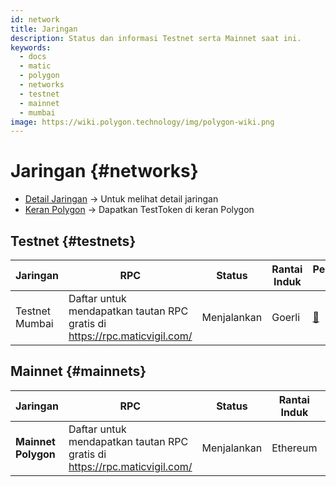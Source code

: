 ```yaml
---
id: network
title: Jaringan
description: Status dan informasi Testnet serta Mainnet saat ini.
keywords:
  - docs
  - matic
  - polygon
  - networks
  - testnet
  - mainnet
  - mumbai
image: https://wiki.polygon.technology/img/polygon-wiki.png
---
```


# Jaringan {#networks}

- [Detail Jaringan](/docs/integrate/network-detail) -> Untuk melihat detail jaringan
- [Keran Polygon](https://faucet.polygon.technology/) -> Dapatkan TestToken di keran Polygon


## Testnet {#testnets}
| Jaringan | RPC | Status | Rantai Induk | Penjelajah Blok |
|-----------|------|----------------|----------------------------------------------------------------------------------------------------------------|------------------------------------|
| Testnet Mumbai | Daftar untuk mendapatkan tautan RPC gratis di https://rpc.maticvigil.com/ | Menjalankan | Goerli | [:ledger:](https://mumbai.polygonscan.com/) |


## Mainnet {#mainnets}
| Jaringan | RPC | Status | Rantai Induk | Penjelajah Blok |
|---------------|------|------------|------------------------------------------------------------------------------|-------------------------------------
| **Mainnet Polygon** | Daftar untuk mendapatkan tautan RPC gratis di https://rpc.maticvigil.com/ | Menjalankan | Ethereum | [:ledger:](https://polygonscan.com/) |


